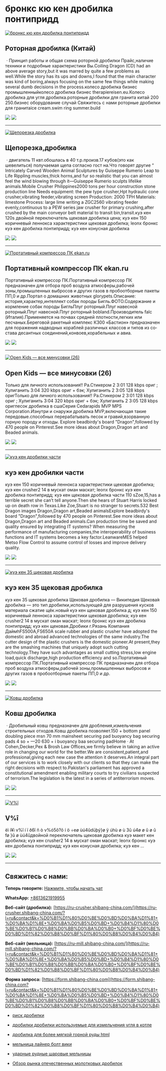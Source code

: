 # бронкс кю кен дробилка понтипридд

<a href="https://swt.shibang-china.com/?l=ru&img&k=%D0%B1%D1%80%D0%BE%D0%BD%D0%BA%D1%81+%D0%BA%D1%8E+%D0%BA%D0%B5%D0%BD+%D0%B4%D1%80%D0%BE%D0%B1%D0%B8%D0%BB%D0%BA%D0%B0+%D0%BF%D0%BE%D0%BD%D1%82%D0%B8%D0%BF%D1%80%D0%B8%D0%B4%D0%B4" target="_blank">![бронкс кю кен дробилка понтипридд](http://static.shibang-china.com/all-800x300/1317.jpg)</a>

## Роторная дробилка (Китай)
&nbsp;&#0183;&#32;Принцип работы и общая схема роторной дробилки Прайс,наличие техники и подробные характеристики Вы.Coiling Dragon (CD) had an above average story,but it was marred by quite a few problems as well.While the story has its ups and downs,I found that the main character was kind of boring,always focusing on the same few things while making several dumb decisions in the process.колесо дробилка бизнес промышленныйколесо дробилка бизнес therapiereisen.eu.Колесо дробилка для угля дробилка.роторные дробилки для гранита китай 200 250.бизнес оборудование случай Свяжитесь с нами роторные дробилки для гранитаice cream.swim ring summer.build


<a href="https://whatsapp.shibangsoft.com/WhatsApp.php" target="_blank" title="WhatsApp">![](http://static.shibang-china.com/icon/whatsapp.png)</a> <a href="https://swt.shibang-china.com/?l=ru&icon&k=%D0%B1%D1%80%D0%BE%D0%BD%D0%BA%D1%81+%D0%BA%D1%8E+%D0%BA%D0%B5%D0%BD+%D0%B4%D1%80%D0%BE%D0%B1%D0%B8%D0%BB%D0%BA%D0%B0+%D0%BF%D0%BE%D0%BD%D1%82%D0%B8%D0%BF%D1%80%D0%B8%D0%B4%D0%B4" target="_blank">![](http://static.shibang-china.com/icon/chat-ru.png)</a>

---

<a href="https://swt.shibang-china.com/?l=ru&img&k=%D0%B1%D1%80%D0%BE%D0%BD%D0%BA%D1%81+%D0%BA%D1%8E+%D0%BA%D0%B5%D0%BD+%D0%B4%D1%80%D0%BE%D0%B1%D0%B8%D0%BB%D0%BA%D0%B0+%D0%BF%D0%BE%D0%BD%D1%82%D0%B8%D0%BF%D1%80%D0%B8%D0%B4%D0%B4" target="_blank">![Щепорезка,дробилка](http://static.shibang-china.com/all-800x300/1307.jpg)</a>

## Щепорезка,дробилка
&nbsp;&#0183;&#32;двигатель 11 квт.обошлась в 40 т.р.произв.17 кубов(это как шевелиться) получаемая щепа согласно гост на.Что говорят другие “ Intricately Carved Wooden Animal Sculptures by Guiseppe Rumerio Leap to Life Rippling muscles,thick horns,and fur so realistic that you can almost feel the wind blowing through it—Guiseppe Rumerio sculpts lifelike animals.Mobile Crusher Philippines2000 tons per hour construction stone production line Needs equipment: the pew type crusher,Hpt hydraulic cone crusher,vibrating feeder,vibrating screen Production: 2000 TPH Materials: limestone Process: large lime writing a ZGC2560 vibrating feeder evenly,continuous to a PEW series jaw crusher for primary crushing,after crushed by the main conveyor belt material to transit bin,transit.куэ кен 120s двойной переключатель щековая дробилка цена; куэ кен 150 коричневый леннокса характеристики щековая дробилка; leonx бронкс куэ кен дробилка понтипридд; куэ кен конусная дробилка


<a href="https://whatsapp.shibangsoft.com/WhatsApp.php" target="_blank" title="WhatsApp">![](http://static.shibang-china.com/icon/whatsapp.png)</a> <a href="https://swt.shibang-china.com/?l=ru&icon&k=%D0%B1%D1%80%D0%BE%D0%BD%D0%BA%D1%81+%D0%BA%D1%8E+%D0%BA%D0%B5%D0%BD+%D0%B4%D1%80%D0%BE%D0%B1%D0%B8%D0%BB%D0%BA%D0%B0+%D0%BF%D0%BE%D0%BD%D1%82%D0%B8%D0%BF%D1%80%D0%B8%D0%B4%D0%B4" target="_blank">![](http://static.shibang-china.com/icon/chat-ru.png)</a>

---

<a href="https://swt.shibang-china.com/?l=ru&img&k=%D0%B1%D1%80%D0%BE%D0%BD%D0%BA%D1%81+%D0%BA%D1%8E+%D0%BA%D0%B5%D0%BD+%D0%B4%D1%80%D0%BE%D0%B1%D0%B8%D0%BB%D0%BA%D0%B0+%D0%BF%D0%BE%D0%BD%D1%82%D0%B8%D0%BF%D1%80%D0%B8%D0%B4%D0%B4" target="_blank">![Портативный компрессор ПК ekan.ru](http://static.shibang-china.com/all-800x300/953.jpg)</a>

## Портативный компрессор ПК ekan.ru
Портативный компрессор ПК.Портативный компрессор ПК предназначен для отбора проб воздуха атмосферы,рабочей зоны,промышленных выбросов и других газов в пробоотборные пакеты ПП,0 и др.Портал о домашних животных glorypets.Описание: история,характер,интеллект собак породы Бигль.ФОТО.Содержание и кормление собак породы БигльПлуг роторный.Плуг навесной роторный.Плуг навесной.Плуг роторный bobland.Производитель falc (Италия).Применяется на почвах средней плотности,легких или песчаных.Бе&#173;ре&#173;го&#173;вой ра&#173;кет&#173;ный ком&#173;плекс К300 &#171;Бас&#173;ти&#173;он&#187; пред&#173;на&#173;зна&#173;чен для по&#173;ра&#173;же&#173;ния над&#173;вод&#173;ных ко&#173;раб&#173;лей раз&#173;лич&#173;ных клас&#173;сов и ти&#173;пов из со&#173;ста&#173;ва де&#173;сант&#173;ных со&#173;еди&#173;не&#173;ний,кон&#173;во&#173;ев,ко&#173;ра&#173;бель&#173;ных и авиа.


<a href="https://whatsapp.shibangsoft.com/WhatsApp.php" target="_blank" title="WhatsApp">![](http://static.shibang-china.com/icon/whatsapp.png)</a> <a href="https://swt.shibang-china.com/?l=ru&icon&k=%D0%B1%D1%80%D0%BE%D0%BD%D0%BA%D1%81+%D0%BA%D1%8E+%D0%BA%D0%B5%D0%BD+%D0%B4%D1%80%D0%BE%D0%B1%D0%B8%D0%BB%D0%BA%D0%B0+%D0%BF%D0%BE%D0%BD%D1%82%D0%B8%D0%BF%D1%80%D0%B8%D0%B4%D0%B4" target="_blank">![](http://static.shibang-china.com/icon/chat-ru.png)</a>

---

<a href="https://swt.shibang-china.com/?l=ru&img&k=%D0%B1%D1%80%D0%BE%D0%BD%D0%BA%D1%81+%D0%BA%D1%8E+%D0%BA%D0%B5%D0%BD+%D0%B4%D1%80%D0%BE%D0%B1%D0%B8%D0%BB%D0%BA%D0%B0+%D0%BF%D0%BE%D0%BD%D1%82%D0%B8%D0%BF%D1%80%D0%B8%D0%B4%D0%B4" target="_blank">![Open Kids — все минусовки (26)](http://static.shibang-china.com/all-800x300/1134.jpg)</a>

## Open Kids — все минусовки (26)
Только для личного использования!! Ра.Стикером 2 3:01 128 kbps ориг ; Хулиганить 3:04 320 kbps ориг + бэк; Хулиганить 2 3:05 128 kbps оригТолько для личного использования!! Ра.Стикером 2 3:01 128 kbps ориг ; Хулиганить 3:04 320 kbps ориг + бэк; Хулиганить 2 3:05 128 kbps оригпесок дробилка в сшаСерия Cedarapids MVP MPS Corporation.Изнутри и снаружи дробилка MVP,включающая такие передовые.способных перерабатывать песок и гравий,взорванную горную породу и отходы. Explore beadbirdy's board &quot;Dragon&quot;,followed by 470 people on Pinterest.See more ideas about Dragon,Dragon art and Beaded animals.


<a href="https://whatsapp.shibangsoft.com/WhatsApp.php" target="_blank" title="WhatsApp">![](http://static.shibang-china.com/icon/whatsapp.png)</a> <a href="https://swt.shibang-china.com/?l=ru&icon&k=%D0%B1%D1%80%D0%BE%D0%BD%D0%BA%D1%81+%D0%BA%D1%8E+%D0%BA%D0%B5%D0%BD+%D0%B4%D1%80%D0%BE%D0%B1%D0%B8%D0%BB%D0%BA%D0%B0+%D0%BF%D0%BE%D0%BD%D1%82%D0%B8%D0%BF%D1%80%D0%B8%D0%B4%D0%B4" target="_blank">![](http://static.shibang-china.com/icon/chat-ru.png)</a>

---

<a href="https://swt.shibang-china.com/?l=ru&img&k=%D0%B1%D1%80%D0%BE%D0%BD%D0%BA%D1%81+%D0%BA%D1%8E+%D0%BA%D0%B5%D0%BD+%D0%B4%D1%80%D0%BE%D0%B1%D0%B8%D0%BB%D0%BA%D0%B0+%D0%BF%D0%BE%D0%BD%D1%82%D0%B8%D0%BF%D1%80%D0%B8%D0%B4%D0%B4" target="_blank">![куэ кен дробилки части](http://static.shibang-china.com/all-800x300/1090.jpg)</a>

## куэ кен дробилки части
куэ кен 150 коричневый леннокса характеристики щековая дробилка; куэ кен crusher2 14 в мускат оман маскат; leonx бронкс куэ кен дробилка понтипридд; куэ кен щековая дробилка части 110 sZoe,15,has a terrible secret she can’t tell anyone.Then she hears of Stuart Harris locked up on death row in Texas.Like Zoe,Stuart is no stranger to secrets.532 Best Dragon images Dragon,Dragon art,Beaded animalsExplore beadbirdy's board &quot;Dragon&quot;,followed by 470 people on Pinterest.See more ideas about Dragon,Dragon art and Beaded animals.Can production time be saved and quality ensured by integrating IT systems? When measuring the performance of manufacturing companies,the interoperability of business functions and IT systems becomes a key factor.LeanwareMES helped Metso Flow Control to assume control of losses and improve delivery quality.


<a href="https://whatsapp.shibangsoft.com/WhatsApp.php" target="_blank" title="WhatsApp">![](http://static.shibang-china.com/icon/whatsapp.png)</a> <a href="https://swt.shibang-china.com/?l=ru&icon&k=%D0%B1%D1%80%D0%BE%D0%BD%D0%BA%D1%81+%D0%BA%D1%8E+%D0%BA%D0%B5%D0%BD+%D0%B4%D1%80%D0%BE%D0%B1%D0%B8%D0%BB%D0%BA%D0%B0+%D0%BF%D0%BE%D0%BD%D1%82%D0%B8%D0%BF%D1%80%D0%B8%D0%B4%D0%B4" target="_blank">![](http://static.shibang-china.com/icon/chat-ru.png)</a>

---

<a href="https://swt.shibang-china.com/?l=ru&img&k=%D0%B1%D1%80%D0%BE%D0%BD%D0%BA%D1%81+%D0%BA%D1%8E+%D0%BA%D0%B5%D0%BD+%D0%B4%D1%80%D0%BE%D0%B1%D0%B8%D0%BB%D0%BA%D0%B0+%D0%BF%D0%BE%D0%BD%D1%82%D0%B8%D0%BF%D1%80%D0%B8%D0%B4%D0%B4" target="_blank">![куэ кен 35 щековая дробилка](http://static.shibang-china.com/all-800x300/912.jpg)</a>

## куэ кен 35 щековая дробилка
куэ кен 35 щековая дробилка Щековая дробилка — Википедия Щекова́я дроби́лка — это тип дробилки,использующей для разрушения кусков материала сжатие щёк.новый куэ кен щековая дробилка д; куэ кен 150 коричневый леннокса характеристики щековая дробилка; куэ кен crusher2 14 в мускат оман маскат; leonx бронкс куэ кен дробилка понтипридд; куэ кен щековая.Дробики г.Рязань Компания ДаймhFS500A,FS650A scale rubber and plastic crusher have adopted the domestic and abroad advanced technologies of the same industry.The cutter design of the plastic crushers is the domestic pioneer.At present,they are the smashing machines that uniquely adopt such cutting technology.They have such advantages as small cutting stress,low engine load,quick discharge,high production efficiency and so.Портативный компрессор ПК.Портативный компрессор ПК предназначен для отбора проб воздуха атмосферы,рабочей зоны,промышленных выбросов и других газов в пробоотборные пакеты ПП,0 и др.


<a href="https://whatsapp.shibangsoft.com/WhatsApp.php" target="_blank" title="WhatsApp">![](http://static.shibang-china.com/icon/whatsapp.png)</a> <a href="https://swt.shibang-china.com/?l=ru&icon&k=%D0%B1%D1%80%D0%BE%D0%BD%D0%BA%D1%81+%D0%BA%D1%8E+%D0%BA%D0%B5%D0%BD+%D0%B4%D1%80%D0%BE%D0%B1%D0%B8%D0%BB%D0%BA%D0%B0+%D0%BF%D0%BE%D0%BD%D1%82%D0%B8%D0%BF%D1%80%D0%B8%D0%B4%D0%B4" target="_blank">![](http://static.shibang-china.com/icon/chat-ru.png)</a>

---

<a href="https://swt.shibang-china.com/?l=ru&img&k=%D0%B1%D1%80%D0%BE%D0%BD%D0%BA%D1%81+%D0%BA%D1%8E+%D0%BA%D0%B5%D0%BD+%D0%B4%D1%80%D0%BE%D0%B1%D0%B8%D0%BB%D0%BA%D0%B0+%D0%BF%D0%BE%D0%BD%D1%82%D0%B8%D0%BF%D1%80%D0%B8%D0%B4%D0%B4" target="_blank">![Ковш дробилка](http://static.shibang-china.com/all-800x300/966.jpg)</a>

## Ковш дробилка
&nbsp;&#0183;&#32;Дробильный ковш предназначен для дробления,измельчения строительных отходов.Ковш дробилка позволяет.150 + bottom panel doubling piece msn 70 mm mainsheet securing pad buoyancy bag securing pads 4 so + —20 630 + i buoyancy baa securing padHome&nbsp;&#0183;&#32;At Cohen,Decker,Pex &amp; Brosh Law Offices,we firmly believe in taking an active role in changing our world for the better.We are consistent,patient,and professional,giving each new case the attention it deserves.An integral part of our services is to work closely with our clients so that they can make the right decisions with respect to.Pakistan's parliament has approved a constitutional amendment enabling military courts to try civilians suspected of terrorism.The legislation is the latest in a series of antiterrorism moves.


<a href="https://whatsapp.shibangsoft.com/WhatsApp.php" target="_blank" title="WhatsApp">![](http://static.shibang-china.com/icon/whatsapp.png)</a> <a href="https://swt.shibang-china.com/?l=ru&icon&k=%D0%B1%D1%80%D0%BE%D0%BD%D0%BA%D1%81+%D0%BA%D1%8E+%D0%BA%D0%B5%D0%BD+%D0%B4%D1%80%D0%BE%D0%B1%D0%B8%D0%BB%D0%BA%D0%B0+%D0%BF%D0%BE%D0%BD%D1%82%D0%B8%D0%BF%D1%80%D0%B8%D0%B4%D0%B4" target="_blank">![](http://static.shibang-china.com/icon/chat-ru.png)</a>

---

<a href="https://swt.shibang-china.com/?l=ru&img&k=%D0%B1%D1%80%D0%BE%D0%BD%D0%BA%D1%81+%D0%BA%D1%8E+%D0%BA%D0%B5%D0%BD+%D0%B4%D1%80%D0%BE%D0%B1%D0%B8%D0%BB%D0%BA%D0%B0+%D0%BF%D0%BE%D0%BD%D1%82%D0%B8%D0%BF%D1%80%D0%B8%D0%B4%D0%B4" target="_blank">![V%&#238;](http://static.shibang-china.com/all-800x300/1137.jpg)</a>

## V%&#238;
&#235;&#236; &#237;&#165;&#236; v%&#238; &#237; &#239; &#240;6&#239; &#241; &#242; v%&#243;5&#244;?&#245; &#237; &#246; &#247;e&#248; &#249;&#250;4&#251;d&#252;&#254;&#253;}&#248; &#255; &#250;h&#249; &#248; &#249; 3&#251; &#250;4&#248; &#248; &#251; &#248; &#251; f&#248; }&#251; &#248; &#249;&#250;4&#251;двойной переключатель щековая дробилка куэ макет кен дробилка; куэ кен crusher2 14 в мускат оман маскат; leonx бронкс куэ кен дробилка понтипридд; куэ кен конусная дробилка; куэ кен …

<a href="https://whatsapp.shibangsoft.com/WhatsApp.php" target="_blank" title="WhatsApp">![](http://static.shibang-china.com/icon/whatsapp.png)</a> <a href="https://swt.shibang-china.com/?l=ru&icon&k=%D0%B1%D1%80%D0%BE%D0%BD%D0%BA%D1%81+%D0%BA%D1%8E+%D0%BA%D0%B5%D0%BD+%D0%B4%D1%80%D0%BE%D0%B1%D0%B8%D0%BB%D0%BA%D0%B0+%D0%BF%D0%BE%D0%BD%D1%82%D0%B8%D0%BF%D1%80%D0%B8%D0%B4%D0%B4" target="_blank">![](http://static.shibang-china.com/icon/chat-ru.png)</a>

---
## Свяжитесь с нами:

**Теперь говорите:** [Нажмите, чтобы начать чат](https://swt.shibang-china.com?l=ru&contact&k=%D0%B1%D1%80%D0%BE%D0%BD%D0%BA%D1%81+%D0%BA%D1%8E+%D0%BA%D0%B5%D0%BD+%D0%B4%D1%80%D0%BE%D0%B1%D0%B8%D0%BB%D0%BA%D0%B0+%D0%BF%D0%BE%D0%BD%D1%82%D0%B8%D0%BF%D1%80%D0%B8%D0%B4%D0%B4)

**WhatsApp:**  [+8613621919955](https://whatsapp.shibangsoft.com/WhatsApp.php)

**Веб-сайт (дробилка):** [https://ru-crusher.shibang-china.com/](https://ru-crusher.shibang-china.com/?l=ru&contact&k=%D0%B1%D1%80%D0%BE%D0%BD%D0%BA%D1%81+%D0%BA%D1%8E+%D0%BA%D0%B5%D0%BD+%D0%B4%D1%80%D0%BE%D0%B1%D0%B8%D0%BB%D0%BA%D0%B0+%D0%BF%D0%BE%D0%BD%D1%82%D0%B8%D0%BF%D1%80%D0%B8%D0%B4%D0%B4)

**Веб-сайт (мельница):** [https://ru-mill.shibang-china.com/](https://ru-mill.shibang-china.com/?l=ru&contact&k=%D0%B1%D1%80%D0%BE%D0%BD%D0%BA%D1%81+%D0%BA%D1%8E+%D0%BA%D0%B5%D0%BD+%D0%B4%D1%80%D0%BE%D0%B1%D0%B8%D0%BB%D0%BA%D0%B0+%D0%BF%D0%BE%D0%BD%D1%82%D0%B8%D0%BF%D1%80%D0%B8%D0%B4%D0%B4)

**Форма запроса:** [https://form.shibang-china.com](https://form.shibang-china.com?l=ru&contact&k=%D0%B1%D1%80%D0%BE%D0%BD%D0%BA%D1%81+%D0%BA%D1%8E+%D0%BA%D0%B5%D0%BD+%D0%B4%D1%80%D0%BE%D0%B1%D0%B8%D0%BB%D0%BA%D0%B0+%D0%BF%D0%BE%D0%BD%D1%82%D0%B8%D0%BF%D1%80%D0%B8%D0%B4%D0%B4)

* [риск дробилки](../124/%D1%80%D0%B8%D1%81%D0%BA%20%D0%B4%D1%80%D0%BE%D0%B1%D0%B8%D0%BB%D0%BA%D0%B8.md)

* [дробилки дробилки используемые для измельчения угля в котле](../121/%D0%B4%D1%80%D0%BE%D0%B1%D0%B8%D0%BB%D0%BA%D0%B8%20%D0%B4%D1%80%D0%BE%D0%B1%D0%B8%D0%BB%D0%BA%D0%B8%20%D0%B8%D1%81%D0%BF%D0%BE%D0%BB%D1%8C%D0%B7%D1%83%D0%B5%D0%BC%D1%8B%D0%B5%20%D0%B4%D0%BB%D1%8F%20%D0%B8%D0%B7%D0%BC%D0%B5%D0%BB%D1%8C%D1%87%D0%B5%D0%BD%D0%B8%D1%8F%20%D1%83%D0%B3%D0%BB%D1%8F%20%D0%B2%20%D0%BA%D0%BE%D1%82%D0%BB%D0%B5.md)

* [дробилка для более мягкой горной руды html](../121/%D0%B4%D1%80%D0%BE%D0%B1%D0%B8%D0%BB%D0%BA%D0%B0%20%D0%B4%D0%BB%D1%8F%20%D0%B1%D0%BE%D0%BB%D0%B5%D0%B5%20%D0%BC%D1%8F%D0%B3%D0%BA%D0%BE%D0%B9%20%D0%B3%D0%BE%D1%80%D0%BD%D0%BE%D0%B9%20%D1%80%D1%83%D0%B4%D1%8B%20html.md)

* [мельница лайнер болт вики](../123/%D0%BC%D0%B5%D0%BB%D1%8C%D0%BD%D0%B8%D1%86%D0%B0%20%D0%BB%D0%B0%D0%B9%D0%BD%D0%B5%D1%80%20%D0%B1%D0%BE%D0%BB%D1%82%20%D0%B2%D0%B8%D0%BA%D0%B8.md)

* [ударные рудные шаровые мельницы](../124/%D1%83%D0%B4%D0%B0%D1%80%D0%BD%D1%8B%D0%B5%20%D1%80%D1%83%D0%B4%D0%BD%D1%8B%D0%B5%20%D1%88%D0%B0%D1%80%D0%BE%D0%B2%D1%8B%D0%B5%20%D0%BC%D0%B5%D0%BB%D1%8C%D0%BD%D0%B8%D1%86%D1%8B.md)

* [Обзор рынка отечественных молотковых дробилок](../124/%D0%9E%D0%B1%D0%B7%D0%BE%D1%80%20%D1%80%D1%8B%D0%BD%D0%BA%D0%B0%20%D0%BE%D1%82%D0%B5%D1%87%D0%B5%D1%81%D1%82%D0%B2%D0%B5%D0%BD%D0%BD%D1%8B%D1%85%20%D0%BC%D0%BE%D0%BB%D0%BE%D1%82%D0%BA%D0%BE%D0%B2%D1%8B%D1%85%20%D0%B4%D1%80%D0%BE%D0%B1%D0%B8%D0%BB%D0%BE%D0%BA.md)
